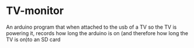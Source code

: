 # TV-monitor
An arduino program that when attached to the usb of a TV so the TV is powering it, records how long the arduino is on (and therefore how long the TV is on)to an SD card
